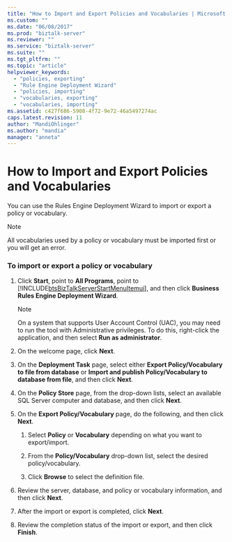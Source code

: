 ```yaml
---
title: "How to Import and Export Policies and Vocabularies | Microsoft Docs"
ms.custom: ""
ms.date: "06/08/2017"
ms.prod: "biztalk-server"
ms.reviewer: ""
ms.service: "biztalk-server"
ms.suite: ""
ms.tgt_pltfrm: ""
ms.topic: "article"
helpviewer_keywords: 
  - "policies, exporting"
  - "Rule Engine Deployment Wizard"
  - "policies, importing"
  - "vocabularies, exporting"
  - "vocabularies, importing"
ms.assetid: c427f686-5908-4f72-9e72-46a5497274ac
caps.latest.revision: 11
author: "MandiOhlinger"
ms.author: "mandia"
manager: "anneta"
---
```

# How to Import and Export Policies and Vocabularies
You can use the Rules Engine Deployment Wizard to import or export a policy or vocabulary.  
  
> [!NOTE]
>  All vocabularies used by a policy or vocabulary must be imported first or you will get an error.  
  
### To import or export a policy or vocabulary  
  
1.  Click **Start**, point to **All Programs**, point to [!INCLUDE[btsBizTalkServerStartMenuItemui](../includes/btsbiztalkserverstartmenuitemui-md.md)], and then click **Business Rules Engine Deployment Wizard**.  
  
    > [!NOTE]
    >  On a system that supports User Account Control (UAC), you may need to run the tool with Administrative privileges. To do this, right-click the application, and then select **Run as administrator**.  
  
2.  On the welcome page, click **Next**.  
  
3.  On the **Deployment Task** page, select either **Export Policy/Vocabulary to file from database** or **Import and publish Policy/Vocabulary to database from file**, and then click **Next**.  
  
4.  On the **Policy Store** page, from the drop-down lists, select an available SQL Server computer and database, and then click **Next**.  
  
5.  On the **Export Policy/Vocabulary** page, do the following, and then click **Next**.  
  
    1.  Select **Policy** or **Vocabulary** depending on what you want to export/import.  
  
    2.  From the **Policy/Vocabulary** drop-down list, select the desired policy/vocabulary.  
  
    3.  Click **Browse** to select the definition file.  
  
6.  Review the server, database, and policy or vocabulary information, and then click **Next**.  
  
7.  After the import or export is completed, click **Next**.  
  
8.  Review the completion status of the import or export, and then click **Finish**.